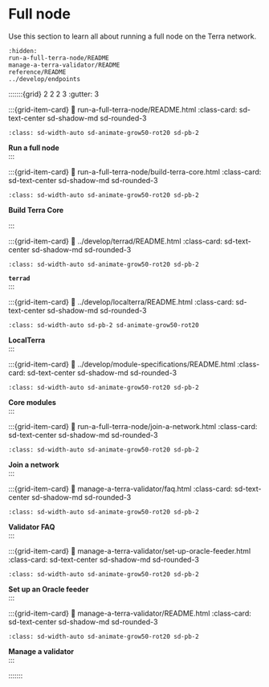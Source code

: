 # Full node

Use this section to learn all about running a full node on the Terra network. 


```{toctree}
:hidden:
run-a-full-terra-node/README
manage-a-terra-validator/README
reference/README
../develop/endpoints
```

:::::::{grid} 2 2 2 3
:gutter: 3

:::{grid-item-card}
:link: run-a-full-terra-node/README.html
:class-card: sd-text-center sd-shadow-md sd-rounded-3
```{image} /img/icon_node.svg
:class: sd-width-auto sd-animate-grow50-rot20 sd-pb-2
```
**Run a full node**  
:::

:::{grid-item-card}
:link: run-a-full-terra-node/build-terra-core.html
:class-card: sd-text-center sd-shadow-md sd-rounded-3
```{image} /img/icon_terra.svg
:class: sd-width-auto sd-animate-grow50-rot20 sd-pb-2
```
**Build Terra Core**  

:::

:::{grid-item-card}
:link: ../develop/terrad/README.html
:class-card: sd-text-center sd-shadow-md sd-rounded-3
```{image} /img/Terrad.svg
:class: sd-width-auto sd-animate-grow50-rot20 sd-pb-2
```
**`terrad`**  
:::

:::{grid-item-card}
:link: ../develop/localterra/README.html
:class-card: sd-text-center sd-shadow-md sd-rounded-3
```{image} /img/LocalTerra.svg
:class: sd-width-auto sd-pb-2 sd-animate-grow50-rot20
```
**LocalTerra**  
:::

:::{grid-item-card}
:link: ../develop/module-specifications/README.html
:class-card: sd-text-center sd-shadow-md sd-rounded-3
```{image} /img/icon_core.svg
:class: sd-width-auto sd-animate-grow50-rot20 sd-pb-2
```
**Core modules**  
:::

:::{grid-item-card}
:link: run-a-full-terra-node/join-a-network.html
:class-card: sd-text-center sd-shadow-md sd-rounded-3
```{image} /img/icon_cubes.svg
:class: sd-width-auto sd-animate-grow50-rot20 sd-pb-2
```
**Join a network**  
:::

:::{grid-item-card}
:link: manage-a-terra-validator/faq.html
:class-card: sd-text-center sd-shadow-md sd-rounded-3
```{image} /img/icon_troubleshooting.svg
:class: sd-width-auto sd-animate-grow50-rot20 sd-pb-2
```
**Validator FAQ**  
:::

:::{grid-item-card}
:link: manage-a-terra-validator/set-up-oracle-feeder.html
:class-card: sd-text-center sd-shadow-md sd-rounded-3
```{image} /img/Oracle.svg
:class: sd-width-auto sd-animate-grow50-rot20 sd-pb-2
```
**Set up an Oracle feeder**  
:::

:::{grid-item-card}
:link: manage-a-terra-validator/README.html
:class-card: sd-text-center sd-shadow-md sd-rounded-3
```{image} /img/Build_a_validator.svg
:class: sd-width-auto sd-animate-grow50-rot20 sd-pb-2
```
**Manage a validator**  
:::



:::::::
